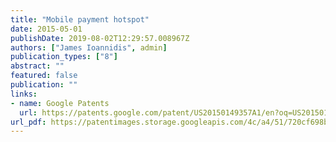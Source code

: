 ```yaml
---
title: "Mobile payment hotspot"
date: 2015-05-01
publishDate: 2019-08-02T12:29:57.008967Z
authors: ["James Ioannidis", admin]
publication_types: ["8"]
abstract: ""
featured: false
publication: ""
links:
- name: Google Patents
  url: https://patents.google.com/patent/US20150149357A1/en?oq=US20150149357A1
url_pdf: https://patentimages.storage.googleapis.com/4c/a4/51/720cf698bee26b/US20150149357A1.pdf
---
```


